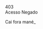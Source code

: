 <!DOCTYPE html>
<html lang="en" >
<head>
  <meta charset="UTF-8">
  <title>FaustinoTV</title>
  <link rel="stylesheet" href="./style.css">
<script src="https://cdnjs.cloudflare.com/ajax/libs/prefixfree/1.0.7/prefixfree.min.js"></script>

</head>
<body>
<!-- partial:index.partial.html -->
<div id="app">
   <div>403</div>
   <div class="txt">
      Acesso Negado
	  <p>Cai fora mané<span class="blink">_</span><p>
	</div>
</div>
<!-- partial -->
  
</body>

</html>